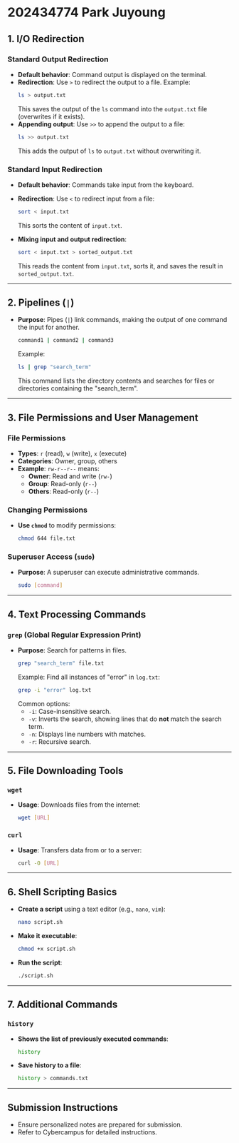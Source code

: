 # 202434774 Park Juyoung

## 1. I/O Redirection

### Standard Output Redirection
- **Default behavior**: Command output is displayed on the terminal.
- **Redirection**: Use `>` to redirect the output to a file. Example:
    ```bash
    ls > output.txt
    ```
    This saves the output of the `ls` command into the `output.txt` file (overwrites if it exists).
- **Appending output**: Use `>>` to append the output to a file:
    ```bash
    ls >> output.txt
    ```
    This adds the output of `ls` to `output.txt` without overwriting it.

### Standard Input Redirection
- **Default behavior**: Commands take input from the keyboard.
- **Redirection**: Use `<` to redirect input from a file:
    ```bash
    sort < input.txt
    ```
    This sorts the content of `input.txt`.

- **Mixing input and output redirection**:
    ```bash
    sort < input.txt > sorted_output.txt
    ```
    This reads the content from `input.txt`, sorts it, and saves the result in `sorted_output.txt`.

---

## 2. Pipelines (`|`)
- **Purpose**: Pipes (`|`) link commands, making the output of one command the input for another.
    ```bash
    command1 | command2 | command3
    ```
    Example:
    ```bash
    ls | grep "search_term"
    ```
    This command lists the directory contents and searches for files or directories containing the "search_term".

---

## 3. File Permissions and User Management

### File Permissions
- **Types**: `r` (read), `w` (write), `x` (execute)
- **Categories**: Owner, group, others
- **Example**: `rw-r--r--` means:
    - **Owner**: Read and write (`rw-`)
    - **Group**: Read-only (`r--`)
    - **Others**: Read-only (`r--`)

### Changing Permissions
- **Use `chmod`** to modify permissions:
    ```bash
    chmod 644 file.txt
    ```

### Superuser Access (`sudo`)
- **Purpose**: A superuser can execute administrative commands.
    ```bash
    sudo [command]
    ```

---

## 4. Text Processing Commands

### `grep` (Global Regular Expression Print)
- **Purpose**: Search for patterns in files.
    ```bash
    grep "search_term" file.txt
    ```
    Example: Find all instances of "error" in `log.txt`:
    ```bash
    grep -i "error" log.txt
    ```
    Common options:
    - `-i`: Case-insensitive search.
    - `-v`: Inverts the search, showing lines that do **not** match the search term.
    - `-n`: Displays line numbers with matches.
    - `-r`: Recursive search.

---

## 5. File Downloading Tools

### `wget`
- **Usage**: Downloads files from the internet:
    ```bash
    wget [URL]
    ```

### `curl`
- **Usage**: Transfers data from or to a server:
    ```bash
    curl -O [URL]
    ```

---

## 6. Shell Scripting Basics
- **Create a script** using a text editor (e.g., `nano`, `vim`):
    ```bash
    nano script.sh
    ```
- **Make it executable**:
    ```bash
    chmod +x script.sh
    ```
- **Run the script**:
    ```bash
    ./script.sh
    ```

---

## 7. Additional Commands

### `history`
- **Shows the list of previously executed commands**:
    ```bash
    history
    ```
- **Save history to a file**:
    ```bash
    history > commands.txt
    ```

---

## Submission Instructions
- Ensure personalized notes are prepared for submission.
- Refer to Cybercampus for detailed instructions.
